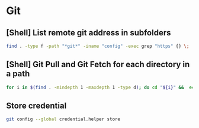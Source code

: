 # Git

## [Shell] List remote git address in subfolders

```sh
find . -type f -path "*git*" -iname "config" -exec grep "https" {} \;
```

## [Shell] Git Pull and Git Fetch for each directory in a path

```sh
for i in $(find . -mindepth 1 -maxdepth 1 -type d); do cd "${i}" &&  echo "processing: ${i}" && if [ -d .git ]; then git pull && git fetch -p; fi && cd ..; done
```

## Store credential

```sh
git config --global credential.helper store
```
